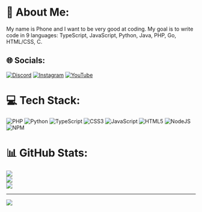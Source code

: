 # 💫 About Me:
My name is Phone and I want to be very good at coding. My goal is to write code in 9 languages: TypeScript, JavaScript, Python, Java, PHP, Go, HTML/CSS, C.


## 🌐 Socials:
[![Discord](https://img.shields.io/badge/Discord-%237289DA.svg?logo=discord&logoColor=white)](https://discord.gg/RtEKe5kZkT) [![Instagram](https://img.shields.io/badge/Instagram-%23E4405F.svg?logo=Instagram&logoColor=white)](https://instagram.com/phxm.phxne) [![YouTube](https://img.shields.io/badge/YouTube-%23FF0000.svg?logo=YouTube&logoColor=white)](https://youtube.com/@https://www.youtube.com/channel/UCocD1zoatTqv197-3ZdUoZw) 

# 💻 Tech Stack:
![PHP](https://img.shields.io/badge/php-%23777BB4.svg?style=for-the-badge&logo=php&logoColor=white) ![Python](https://img.shields.io/badge/python-3670A0?style=for-the-badge&logo=python&logoColor=ffdd54) ![TypeScript](https://img.shields.io/badge/typescript-%23007ACC.svg?style=for-the-badge&logo=typescript&logoColor=white) ![CSS3](https://img.shields.io/badge/css3-%231572B6.svg?style=for-the-badge&logo=css3&logoColor=white) ![JavaScript](https://img.shields.io/badge/javascript-%23323330.svg?style=for-the-badge&logo=javascript&logoColor=%23F7DF1E) ![HTML5](https://img.shields.io/badge/html5-%23E34F26.svg?style=for-the-badge&logo=html5&logoColor=white) ![NodeJS](https://img.shields.io/badge/node.js-6DA55F?style=for-the-badge&logo=node.js&logoColor=white) ![NPM](https://img.shields.io/badge/NPM-%23000000.svg?style=for-the-badge&logo=npm&logoColor=white)
# 📊 GitHub Stats:
![](https://github-readme-stats.vercel.app/api?username=MrMaxing&theme=dark&hide_border=false&include_all_commits=true&count_private=false)<br/>
![](https://github-readme-streak-stats.herokuapp.com/?user=MrMaxing&theme=dark&hide_border=false)<br/>
![](https://github-readme-stats.vercel.app/api/top-langs/?username=MrMaxing&theme=dark&hide_border=false&include_all_commits=true&count_private=false&layout=compact)

---
[![](https://visitcount.itsvg.in/api?id=MrMaxing&icon=0&color=0)](https://visitcount.itsvg.in)

<!-- Proudly created with GPRM ( https://gprm.itsvg.in ) -->
